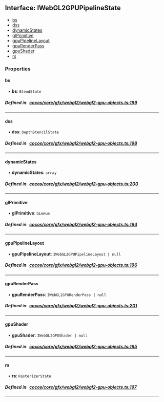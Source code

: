 ## Interface: IWebGL2GPUPipelineState

- [bs](#bs)
- [dss](#dss)
- [dynamicStates](#dynamicStates)
- [glPrimitive](#glPrimitive)
- [gpuPipelineLayout](#gpuPipelineLayout)
- [gpuRenderPass](#gpuRenderPass)
- [gpuShader](#gpuShader)
- [rs](#rs)

### Properties

#### bs

<div style="margin-left: 10px;">


• **bs**: ``BlendState``

</div>


##### Defined in &nbsp;   [cocos/core/gfx/webgl2/webgl2-gpu-objects.ts:199](https://github.com/cocos-creator/engine/blob/c7bf6b8a9/cocos/core/gfx/webgl2/webgl2-gpu-objects.ts#L199)&nbsp;

___
#### dss

<div style="margin-left: 10px;">


• **dss**: ``DepthStencilState``

</div>


##### Defined in &nbsp;   [cocos/core/gfx/webgl2/webgl2-gpu-objects.ts:198](https://github.com/cocos-creator/engine/blob/c7bf6b8a9/cocos/core/gfx/webgl2/webgl2-gpu-objects.ts#L198)&nbsp;

___
#### dynamicStates

<div style="margin-left: 10px;">


• **dynamicStates**: ``array``

</div>


##### Defined in &nbsp;   [cocos/core/gfx/webgl2/webgl2-gpu-objects.ts:200](https://github.com/cocos-creator/engine/blob/c7bf6b8a9/cocos/core/gfx/webgl2/webgl2-gpu-objects.ts#L200)&nbsp;

___
#### glPrimitive

<div style="margin-left: 10px;">


• **glPrimitive**: ``GLenum``

</div>


##### Defined in &nbsp;   [cocos/core/gfx/webgl2/webgl2-gpu-objects.ts:194](https://github.com/cocos-creator/engine/blob/c7bf6b8a9/cocos/core/gfx/webgl2/webgl2-gpu-objects.ts#L194)&nbsp;

___
#### gpuPipelineLayout

<div style="margin-left: 10px;">


• **gpuPipelineLayout**: ``IWebGL2GPUPipelineLayout | null``

</div>


##### Defined in &nbsp;   [cocos/core/gfx/webgl2/webgl2-gpu-objects.ts:196](https://github.com/cocos-creator/engine/blob/c7bf6b8a9/cocos/core/gfx/webgl2/webgl2-gpu-objects.ts#L196)&nbsp;

___
#### gpuRenderPass

<div style="margin-left: 10px;">


• **gpuRenderPass**: ``IWebGL2GPURenderPass | null``

</div>


##### Defined in &nbsp;   [cocos/core/gfx/webgl2/webgl2-gpu-objects.ts:201](https://github.com/cocos-creator/engine/blob/c7bf6b8a9/cocos/core/gfx/webgl2/webgl2-gpu-objects.ts#L201)&nbsp;

___
#### gpuShader

<div style="margin-left: 10px;">


• **gpuShader**: ``IWebGL2GPUShader | null``

</div>


##### Defined in &nbsp;   [cocos/core/gfx/webgl2/webgl2-gpu-objects.ts:195](https://github.com/cocos-creator/engine/blob/c7bf6b8a9/cocos/core/gfx/webgl2/webgl2-gpu-objects.ts#L195)&nbsp;

___
#### rs

<div style="margin-left: 10px;">


• **rs**: ``RasterizerState``

</div>


##### Defined in &nbsp;   [cocos/core/gfx/webgl2/webgl2-gpu-objects.ts:197](https://github.com/cocos-creator/engine/blob/c7bf6b8a9/cocos/core/gfx/webgl2/webgl2-gpu-objects.ts#L197)&nbsp;

___
